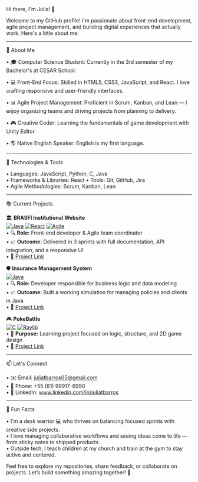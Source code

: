 Hi there, I'm Julia! 👋

Welcome to my GitHub profile! I'm passionate about front-end development, agile project management, and building digital experiences that actually work. Here's a little about me:

___________________________________________________________________________________________________

🚀 About Me

• 🎓 Computer Science Student: Currently in the 3rd semester of my Bachelor's at CESAR School.

• 💻 Front-End Focus: Skilled in HTML5, CSS3, JavaScript, and React. I love crafting responsive and user-friendly interfaces.

• 📊 Agile Project Management: Proficient in Scrum, Kanban, and Lean — I enjoy organizing teams and driving projects from planning to delivery.

• 🎮 Creative Coder: Learning the fundamentals of game development with Unity Editor.

• 🌎 Native English Speaker: English is my first language.

___________________________________________________________________________________________________

🔧 Technologies & Tools

• Languages: JavaScript, Python, C, Java  
• Frameworks & Libraries: React 
• Tools: Git, GitHub, Jira  
• Agile Methodologies: Scrum, Kanban, Lean  

___________________________________________________________________________________________________

📚 Current Projects

🏛️ **BRASFI Institutional Website**  
[![Java](https://img.shields.io/badge/Backend-Java-informational?style=flat&logo=java&logoColor=white&color=red)](https://www.oracle.com/java/) 
[![React](https://img.shields.io/badge/Frontend-React-informational?style=flat&logo=react&logoColor=white&color=blue)](https://reactjs.org/) 
[![Agile](https://img.shields.io/badge/Methodology-Scrum--Kanban-yellow?style=flat&logo=trello)](https://trello.com)  
• 🔍 **Role:** Front-end developer & Agile team coordinator  
• 📈 **Outcome:** Delivered in 3 sprints with full documentation, API integration, and a responsive UI  
• 🔗 [Project Link](https://github.com/MatheusMV05/projetos3g2)

🛡️ **Insurance Management System**  
[![Java](https://img.shields.io/badge/Language-Java-informational?style=flat&logo=java&color=orange)](https://github.com/JuliaTBarros/ac20251)  
• 🔍 **Role:** Developer responsible for business logic and data modeling  
• 📈 **Outcome:** Built a working simulation for managing policies and clients in Java  
• 🔗 [Project Link](https://github.com/JuliaTBarros/ac20251)

🎮 **PokeBattle**  
[![C](https://img.shields.io/badge/Language-C-informational?style=flat&logo=c&color=lightblue)](https://github.com/MatheusMV05/PokeBattle) 
[![Raylib](https://img.shields.io/badge/Graphics-Raylib-informational?style=flat&color=green)](https://www.raylib.com/)  
• 🧠 **Purpose:** Learning project focused on logic, structure, and 2D game design  
• 🔗 [Project Link](https://github.com/MatheusMV05/PokeBattle)

___________________________________________________________________________________________________

📫 Let's Connect

• ✉️ Email: juliatbarros05@gmail.com  
• 📱 Phone: +55 (81) 99917-6990  
• 💼 LinkedIn: www.linkedin.com/in/juliatbarros

___________________________________________________________________________________________________

🌟 Fun Facts

• I'm a desk warrior 💻 who thrives on balancing focused sprints with creative side projects.  
• I love managing collaborative workflows and seeing ideas come to life — from sticky notes to shipped products.  
• Outside tech, I teach children at my church and train at the gym to stay active and centered.

Feel free to explore my repositories, share feedback, or collaborate on projects. Let’s build something amazing together! 🚀
